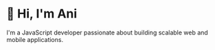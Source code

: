 # 👋 Hi, I'm Ani
I'm a JavaScript developer passionate about building scalable web and mobile applications.
